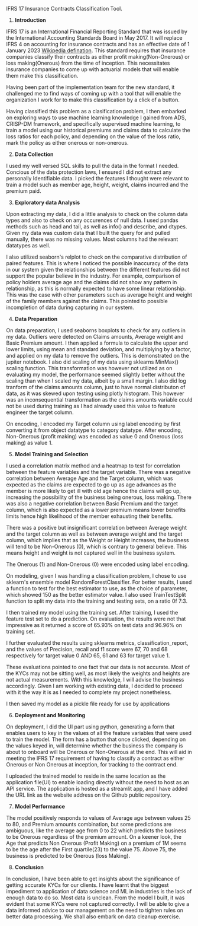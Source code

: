 IFRS 17 Insurance Contracts Classification Tool.
1. **Introduction**

IFRS 17 is an International Financial Reporting Standard that was issued by the International Accounting Standards Board in May 2017. It will replace IFRS 4 on accounting for insurance contracts and has an effective date of 1 January 2023 [Wikipedia defination](https://www.google.com/url?sa=t&rct=j&q=&esrc=s&source=web&cd=&cad=rja&uact=8&ved=2ahUKEwjBycbxksf-AhXgTEEAHdvQDtUQFnoECA0QAw&url=https%3A%2F%2Fen.wikipedia.org%2Fwiki%2FIFRS_17&usg=AOvVaw1EwBMcb05JafukK914fuee).
This standard requires that insurance companies classify their contracts as either profit making(Non-Onerous) or loss making(Onerous) from the time of inception. 
This necessitates insurance companies to come up with actuarial models that will enable them make this classification. 

Having been part of the implementation team for the new standard, it challenged me to find ways of coming up with a tool that will enable the organization I work for to make this classification by a click of a button.

Having classified this problem as a clasification problem, I then embarked on exploring ways to use machine learning knowledge I gained from ADS, CRISP-DM framework, and specifically supervised machine learning, to train a model using our historical premiums and claims data to calculate the loss ratios for each policy, and depending on the value of the loss ratio, mark the policy as either onerous or non-onerous.

2. **Data Collection**

I used my well versed SQL skills to pull the data in the format I needed. Concious of the data protection laws, I ensured I did not extract any personally Identifiable data. I picked the features I thought were relevant to train a model such as member age, height, weight, claims incurred and the premium paid.

3. **Exploratory data Analysis**

Upon extracting my data, I did a little analysis to check on the column data types and also to check on any occurences of null data. I used pandas methods such as head and tail, as well as info() and describe, and dtypes. Given my data was custom data that I built the query for and pulled manually, there was no missing values. Most columns had the relevant datatypes as well. 

I also utilized seaborn's relplot to check on the comparative distribution of paired features. This is where I noticed the possible inaccuracy of the data in our system given the relationships between the different features did not support the popular believe in the industry. For example, comparison of policy holders average age and the claims did not show any pattern in relationship, as this is normally expected to have some linear relationship. This was the case with other parameters such as average height and weight of the family members against the claims. This pointed to possible incompletion of data during capturing in our system.

4. **Data Preparation**

On data preparation, I used seaborns boxplots to check for any outliers in my data. Outliers were detected on Claims amounts, Average weight and Basic Premium amount. I then applied a formula to calculate the upper and lower limits, using mean and standard deviation, and multiplying by a factor, and applied on my data to remove the outliers. This is demonstrated on the jupiter notebook.
I also did scaling of my data using sklearns MinMax() scaling function. This transformation was however not utilized as on evaluating my model, the performance seemed slightly better without the scaling than when I scaled my data, albeit by a small margin.
I also did log tranform of the claims amounts column, just to have normal distributon of data, as it was skewed upon testing using plotly histogram. This however was an inconsequential transformation as the claims amounts variable could not be used during training as I had already used this value to feature engineer the target column.

On encoding, I encoded my Target column using label encoding by first converting it from object datatype to category datatype. After encoding, Non-Onerous (profit making) was encoded as value 0 and Onerous (loss making) as value 1. 

5. **Model Training and Selection**

I used a correlation matrix method and a heatmap to test for correlation between the feature variables and the target variable. There was a negative correlation between Average Age and the Target column, which was expected as the claims are expected to go up as age advances as the member is more likely to get ill with old age hence the claims will go up, increasing the possibility of the business being onerous, loss making. There was also a negative correlation between Basic Premium and the target column, which is also expected as a lower premium means lower benefits limits hence high likelihood of the member exhausting their benefits.

There was a positive but insignificant correlation between Average weight and the target column as well as between average weight and the target column, which implies that as the Weight or Height increases, the business will tend to be Non-Onerous (0), which is contrary to general believe. This means height and weight is not captured well in the business system. 

The Onerous (1) and Non-Onerous (0) were encoded using label encoding.

On modeling, given I was handling a classification problem, I chose to use sklearn's ensemble model RandomForestClassifier. For better results, I used a function to test for the best estimator to use, as the choice of parameter, which showed 150 as the better estimator value. I also used TrainTestSplit function to split my data into the training and testing sets, on a ratio 0f 7:3.

I then trained my model using the training set. After training, I used the feature test set to do a prediction. On evaluation, the results were not that impressive as it returned a score of 65.93% on test data and 96.96% on training set.

I further evaluated the results using sklearns metrics, classification_report, and the values of Precision, recall and f1 score were 67, 70 and 68 respectively for target value 0 AND 65, 61 and 63 for target value 1.

These evaluations pointed to one fact that our data is not accurate. Most of the KYCs may not be sitting well, as most likely the weights and heights are not actual measurements. With this knowledge, I will advise the business accordingly. 
Given I am working with existing data, I decided to proceed with it the way it is as I needed to complete my project nonetheless.

I then saved my model as a pickle file ready for use by applications

6. **Deployment and Monitoring**

On deployment, I did the UI part using python, generating a form that enables users to key in the values of all the feature variables that were used to train the model. The form has a button that once clicked, depending on the values keyed in, will determine whether the business the company is about to onboard will be Onerous or Non-Onerous at the end. This will aid in meeting the IFRS 17 requirement of having to classify a contract as either Onerous or Non Onerous at inception, for tracking to the contract end.

I uploaded the trained model to reside in the same location as the application file(UI) to enable loading directly without the need to host as an API service. The application is hosted as a streamlit app, and I have added the URL link as the website address on the Github public repository.


7. **Model Performance**

The model positively responds to values of Average age between values 25 to 80, and Premium amounts combination, but some predictions are ambiguous, like the average age from 0 to 22 which predicts the business to be Onerous regardless of the premium amount. On a keener look, the Age that predicts Non Onerous (Profit Making) on a premium of 1M seems to be the age after the First quartile(23) to the value 75. Above 75, the business is predicted to be Onerous (loss Making).  

8. **Conclusion**

In conclusion, I have been able to get insights about the significance of getting accurate KYCs for our clients. I have learnt that the biggest impediment to application of data science and ML in industries is the lack of enough data to do so. Most data is unclean. From the model I built, it was evident that some KYCs were not captured correctly. I will be able to give a data informed advice to our management on the need to tighten rules on better data processing. We shall also embark on data cleanup exercise.